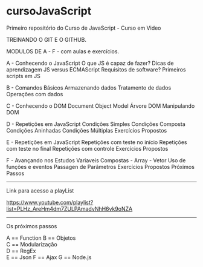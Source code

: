 # cursoJavaScript
 
 
 Primeiro repositório do Curso de JavaScript - Curso em Video


TREINANDO O GIT E O GITHUB.

MODULOS DE A - F - com aulas e exercícios.

A - Conhecendo o JavaScript
      O que JS é capaz de fazer?
      Dicas de aprendizagem
      JS versus ECMAScript
      Requisitos de software?
      Primeiros scripts em JS

B - Comandos Básicos
      Armazenando dados
      Tratamento de dados
      Operações com dados

C - Conhecendo o DOM
      Document Object Model
      Árvore DOM
      Manipulando DOM

D - Repetições em JavaScript
      Condições Simples
      Condições Composta
      Condições Aninhadas
      Condições Múltiplas
      Exercícios Propostos

E - Repetições em JavaScript
      Repetições com teste no início
      Repetições com teste no final
      Repetições com controle
      Exercícios Propostos

F - Avançando nos Estudos
      Variaveis Compostas - Array - Vetor
      Uso de funções e eventos
      Passagen de Parâmetros
      Exercícios Propostos
      Próximos Passos

---------------------------------------------------------
Link para acesso a playList

https://www.youtube.com/playlist?list=PLHz_AreHm4dm7ZULPAmadvNhH6vk9oNZA

---------------------------------------------------------

Os próximos passos

A	== Function	
B	== Objetos	
C	== Modularização	
D	== RegEx	
E	== Json	
F	== Ajax	
G	== Node.js


